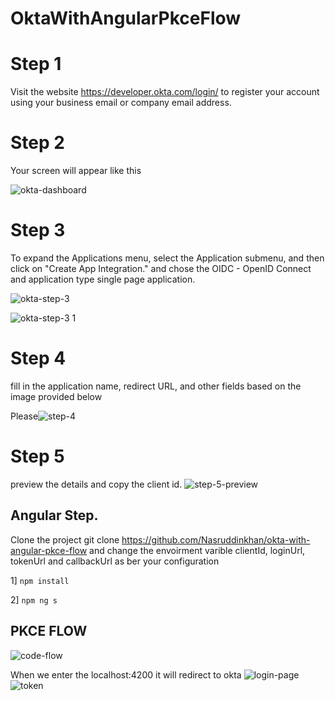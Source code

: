# OktaWithAngularPkceFlow

# Step 1
Visit the website https://developer.okta.com/login/ to register your account using your business email or company email address.

# Step 2
 Your screen will appear like this
 
![okta-dashboard](https://github.com/Nasruddinkhan/okta-with-angular-pkce-flow/assets/35895259/614705b0-527a-4b5c-b0b0-1b0f657f5fb7)
# Step 3
To expand the Applications menu, select the Application submenu, and then click on "Create App Integration." and chose the OIDC - OpenID Connect and application type single page application.

![okta-step-3](https://github.com/Nasruddinkhan/okta-with-angular-pkce-flow/assets/35895259/728367db-382d-422b-ae9b-71f2a0a8ca41)

![okta-step-3 1](https://github.com/Nasruddinkhan/okta-with-angular-pkce-flow/assets/35895259/7cb22100-543e-4bc3-9f94-d853450b2d49)

# Step 4 
 fill in the application name, redirect URL, and other fields based on the image provided below
 
Please![step-4](https://github.com/Nasruddinkhan/okta-with-angular-pkce-flow/assets/35895259/08e45688-e8d1-4442-a6b7-d288ededa934)

# Step 5
 preview the details and copy the client id.
 ![step-5-preview](https://github.com/Nasruddinkhan/okta-with-angular-pkce-flow/assets/35895259/d3d3b203-77d7-488d-a212-49fe085e5852)


## Angular Step.

Clone the project git clone https://github.com/Nasruddinkhan/okta-with-angular-pkce-flow and change the envoirment varible  clientId, loginUrl, tokenUrl and callbackUrl as ber your configuration


 1] `npm install` 

 2] `npm ng s` 

## PKCE FLOW
![code-flow](https://github.com/Nasruddinkhan/okta-with-angular-pkce-flow/assets/35895259/ac29b886-f576-4f4e-a578-0d9a8a368422)

When we enter the localhost:4200 it will redirect to okta
 ![login-page](https://github.com/Nasruddinkhan/okta-with-angular-pkce-flow/assets/35895259/ccd3d00f-b4c4-456b-9f22-7444f3f14b60)
![token](https://github.com/Nasruddinkhan/okta-with-angular-pkce-flow/assets/35895259/d2ae0dfe-31e7-46e6-b672-baf1ccaf5655)

